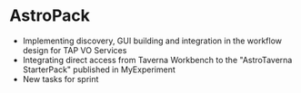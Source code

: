 AstroPack
=========

* Implementing discovery, GUI building and integration in the workflow design for TAP VO Services
* Integrating direct access from Taverna Workbench to the "AstroTaverna StarterPack" published in MyExperiment
* New tasks for sprint 
